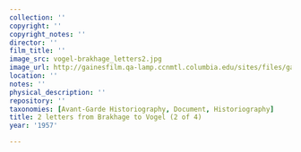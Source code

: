 ```yaml
---
collection: ''
copyright: ''
copyright_notes: ''
director: ''
film_title: ''
image_src: vogel-brakhage_letters2.jpg
image_url: http://gainesfilm.qa-lamp.ccnmtl.columbia.edu/sites/files/gainesfilm/images/vogel-brakhage_letters2.jpg
location: ''
notes: ''
physical_description: ''
repository: ''
taxonomies: [Avant-Garde Historiography, Document, Historiography]
title: 2 letters from Brakhage to Vogel (2 of 4)
year: '1957'

---
```

